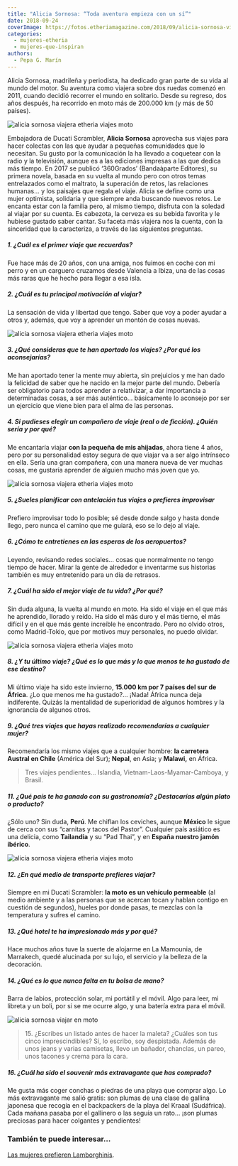```yaml
---
title: "Alicia Sornosa: “Toda aventura empieza con un sí”"
date: 2018-09-24
coverImage: https://fotos.etheriamagazine.com/2018/09/alicia-sornosa-viajera-etheria-magazine.jpg
categories: 
  - mujeres-etheria
  - mujeres-que-inspiran
authors: 
  - Pepa G. Marín
---
```


Alicia Sornosa, madrileña y periodista, ha dedicado gran parte de su vida al mundo del motor. Su aventura como viajera sobre dos ruedas comenzó en 2011, cuando decidió recorrer el mundo en solitario. Desde su regreso, dos años después, ha recorrido en moto más de 200.000 km (y más de 50 países).

![alicia sornosa viajera etheria viajes moto](https://fotos.etheriamagazine.com/2018/09/alicia-sornosa-viajera-etheria-magazine.jpg "Alicia Sornosa en su Ducati Scrambler.")

Embajadora de Ducati Scrambler, **Alicia Sornosa** aprovecha sus viajes para hacer 
colectas con las que ayudar a pequeñas comunidades que lo necesitan. Su gusto por la 
comunicación la ha llevado a coquetear con la radio y la televisión, aunque es a las 
ediciones impresas a las que dedica más tiempo. En 2017 se publicó ‘360Grados’ 
(Bandaàparte Editores), su primera novela, basada en su vuelta al mundo pero con otros 
temas entrelazados como el maltrato, la superación de retos, las relaciones humanas… y 
los paisajes que regala el viaje. Alicia se define como una mujer optimista, solidaria y 
que siempre anda buscando nuevos retos. Le encanta estar con la familia pero, al mismo 
tiempo, disfruta con la soledad al viajar por su cuenta. Es cabezota, la cerveza es su 
bebida favorita y le hubiese gustado saber cantar. Su faceta más viajera nos la cuenta, 
con la sinceridad que la caracteriza, a través de las siguientes preguntas. 

##### 1\. ¿Cuál es el primer viaje que recuerdas?

Fue hace más de 20 años, con una amiga, nos fuimos en coche con mi perro y en un 
carguero cruzamos desde Valencia a Ibiza, una de las cosas más raras que he hecho para 
llegar a esa isla. 

##### 2\. ¿Cuál es tu principal motivación al viajar?

La sensación de vida y libertad que tengo. Saber que voy a poder ayudar a otros y, 
además, que voy a aprender un montón de cosas nuevas. 

![alicia sornosa viajera etheria viajes moto](https://fotos.etheriamagazine.com/2018/09/alicia-sornosa-Sudan.jpg "Alicia Sornosa en una comunidad local en Sudán.")

##### 3\. ¿Qué consideras que te han aportado los viajes? ¿Por qué los aconsejarías?

Me han aportado tener la mente muy abierta, sin prejuicios y me han dado la felicidad de 
saber que he nacido en la mejor parte del mundo. Debería ser obligatorio para todos 
aprender a relativizar, a dar importancia a determinadas cosas, a ser más auténtico… 
básicamente lo aconsejo por ser un ejercicio que viene bien para el alma de las 
personas. 

##### 4\. Si pudieses elegir un compañero de viaje (real o de ficción). ¿Quién sería y por qué?

Me encantaría viajar **con la pequeña de mis ahijadas**, ahora tiene 4 años, pero por su 
personalidad estoy segura de que viajar va a ser algo intrínseco en ella. Sería una gran 
compañera, con una manera nueva de ver muchas cosas, me gustaría aprender de alguien 
mucho más joven que yo. 

![alicia sornosa viajera etheria viajes moto](https://fotos.etheriamagazine.com/2018/09/alicia-sornosa-nepal-etheria-magazine.jpg "La educación no debe faltar en el camino (saludo en Nepal).")

##### 5\. ¿Sueles planificar con antelación tus viajes o prefieres improvisar

Prefiero improvisar todo lo posible; sé desde donde salgo y hasta donde llego, pero 
nunca el camino que me guiará, eso se lo dejo al viaje. 

##### 6\. ¿Cómo te entretienes en las esperas de los aeropuertos?

Leyendo, revisando redes sociales… cosas que normalmente no tengo tiempo de hacer. Mirar 
la gente de alrededor e inventarme sus historias también es muy entretenido para un día 
de retrasos. 

##### 7\. ¿Cuál ha sido el mejor viaje de tu vida? ¿Por qué?

Sin duda alguna, la vuelta al mundo en moto. Ha sido el viaje en el que más he 
aprendido, llorado y reído. Ha sido el más duro y el más tierno, el más difícil y en el 
que más gente increíble he encontrado. Pero no olvido otros, como Madrid-Tokio, que por 
motivos muy personales, no puedo olvidar. 

![alicia sornosa viajera etheria viajes moto](https://fotos.etheriamagazine.com/2018/09/alicia-sornosa-Etiopia-Lago-Tana.jpg "Alicia Sornosa en el lago Tana, de Etiopía.")

##### 8\. ¿Y tu último viaje? ¿Qué es lo que más y lo que menos te ha gustado de ese destino?

Mi último viaje ha sido este invierno, **15.000 km por 7 países del sur de África**. ¿Lo 
que menos me ha gustado?… ¡Nada! África nunca deja indiferente. Quizás la mentalidad de 
superioridad de algunos hombres y la ignorancia de algunos otros. 

##### 9\. ¿Qué tres viajes que hayas realizado recomendarías a cualquier mujer?

Recomendaría los mismo viajes que a cualquier hombre: **la carretera Austral en Chile** 
(América del Sur); **Nepal**, en Asia; y **Malawi,** en África. 

> Tres viajes pendientes… Islandia, Vietnam-Laos-Myamar-Camboya, y Brasil. 

##### 11\. ¿Qué país te ha ganado con su gastronomía? ¿Destacarías algún plato o producto?

¿Sólo uno? Sin duda, **Perú**. Me chiflan los ceviches, aunque **México** le sigue de 
cerca con sus “carnitas y tacos del Pastor”. Cualquier país asiático es una delicia, 
como **Tailandia** y su “Pad Thai”, y en **España nuestro jamón ibérico**. 

![alicia sornosa viajera etheria viajes moto](https://fotos.etheriamagazine.com/2018/09/alicia-sornosa-viajera-moto.jpg "Alicia ha recorrido más de 50 países en moto.")

##### 12\. ¿En qué medio de transporte prefieres viajar?

Siempre en mi Ducati Scrambler: **la moto es un vehículo permeable** (al medio ambiente 
y a las personas que se acercan tocan y hablan contigo en cuestión de segundos), hueles 
por donde pasas, te mezclas con la temperatura y sufres el camino. 

##### 13\. ¿Qué hotel te ha impresionado más y por qué?

Hace muchos años tuve la suerte de alojarme en La Mamounia, de Marrakech, quedé 
alucinada por su lujo, el servicio y la belleza de la decoración. 

##### 14\. ¿Qué es lo que nunca falta en tu bolsa de mano?

Barra de labios, protección solar, mi portátil y el móvil. Algo para leer, mi libreta y 
un boli, por si se me ocurre algo, y una batería extra para el móvil. 

![alicia sornosa viajar en moto](https://fotos.etheriamagazine.com/2018/09/alicia-sornosa-etiopia-Hawasa.jpg "Viaje a Etiopía en moto.")

> 15\. ¿Escribes un listado antes de hacer la maleta? ¿Cuáles son tus cinco 
> imprescindibles? Sí, lo escribo, soy despistada. Además de unos jeans y varias 
> camisetas, llevo un bañador, chanclas, un pareo, unos tacones y crema para la cara. 

##### 16\. ¿Cuál ha sido el souvenir más extravagante que has comprado?

Me gusta más coger conchas o piedras de una playa que comprar algo. Lo más extravagante 
me salió gratis: son plumas de una clase de gallina japonesa que recogía en el 
backpackers de la playa del Kraaal (Sudáfrica). Cada mañana pasaba por el gallinero o 
las seguía un rato… ¡son plumas preciosas para hacer colgantes y pendientes! 

### También te puede interesar...

[Las mujeres prefieren 
Lamborghinis](https://etheriamagazine.com/2019/04/04/modena-de-lujo-ferrari-bottura/).
